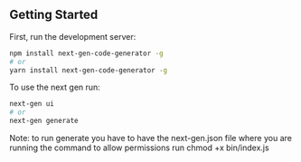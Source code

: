 ## Getting Started

First, run the development server:

```bash
npm install next-gen-code-generator -g
# or
yarn install next-gen-code-generator -g
```


To use the next gen run:
```bash
next-gen ui
# or
next-gen generate
```
Note: to run generate you have to have the next-gen.json file where you are running the command
to allow permissions run chmod +x bin/index.js
